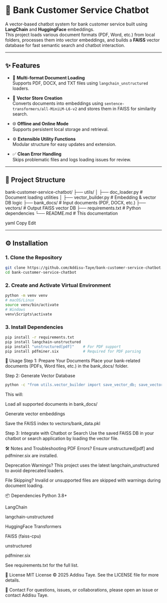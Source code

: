 # 🏦 Bank Customer Service Chatbot

A vector-based chatbot system for bank customer service built using **LangChain** and **HuggingFace** embeddings.  
This project loads various document formats (PDF, Word, etc.) from local folders, processes them into vector embeddings, and builds a **FAISS** vector database for fast semantic search and chatbot interaction.

---

## ✨ Features

- 📄 **Multi-format Document Loading**  
  Supports PDF, DOCX, and TXT files using `langchain_unstructured` loaders.

- 🧠 **Vector Store Creation**  
  Converts documents into embeddings using `sentence-transformers/all-MiniLM-L6-v2` and stores them in FAISS for similarity search.

- 🌐 **Offline and Online Mode**  
  Supports persistent local storage and retrieval.

- ⚙️ **Extensible Utility Functions**  
  Modular structure for easy updates and extension.

- ✅ **Clean Error Handling**  
  Skips problematic files and logs loading issues for review.

---

## 📁 Project Structure

bank-customer-service-chatbot/
├── utils/
│ ├── doc_loader.py # Document loading utilities
│ ├── vector_builder.py # Embedding & vector DB logic
├── bank_docs/ # Input documents (PDF, DOCX, etc.)
├── vectors/ # Output FAISS vector DB
├── requirements.txt # Python dependencies
└── README.md # This documentation

yaml
Copy
Edit

---

## ⚙️ Installation

### 1. Clone the Repository

```bash
git clone https://github.com/Addisu-Taye/bank-customer-service-chatbot.git
cd bank-customer-service-chatbot
```
### 2. Create and Activate Virtual Environment

```bash
python -m venv venv
# macOS/Linux
source venv/bin/activate
# Windows
venv\Scripts\activate

```
### 3. Install Dependencies

```bash
pip install -r requirements.txt
pip install langchain-unstructured
pip install "unstructured[pdf]"    # For PDF support
pip install pdfminer.six           # Required for PDF parsing
```
🚀 Usage
Step 1: Prepare Your Documents
Place your bank-related documents (PDFs, Word files, etc.) in the bank_docs/ folder.

Step 2: Generate Vector Database

```bash
python -c "from utils.vector_builder import save_vector_db; save_vector_db('bank_docs', 'vectors/bank_data.pkl')"
```
This will:

Load all supported documents in bank_docs/

Generate vector embeddings

Save the FAISS index to vectors/bank_data.pkl

Step 3: Integrate with Chatbot or Search
Use the saved FAISS DB in your chatbot or search application by loading the vector file.

🛠 Notes and Troubleshooting
PDF Errors?
Ensure unstructured[pdf] and pdfminer.six are installed.

Deprecation Warnings?
This project uses the latest langchain_unstructured to avoid deprecated loaders.

File Skipping?
Invalid or unsupported files are skipped with warnings during document loading.

📦 Dependencies
Python 3.8+

LangChain

langchain-unstructured

HuggingFace Transformers

FAISS (faiss-cpu)

unstructured

pdfminer.six

See requirements.txt for the full list.

📄 License
MIT License © 2025 Addisu Taye.
See the LICENSE file for more details.

🤝 Contact
For questions, issues, or collaborations, please open an issue or contact Addisu Taye.